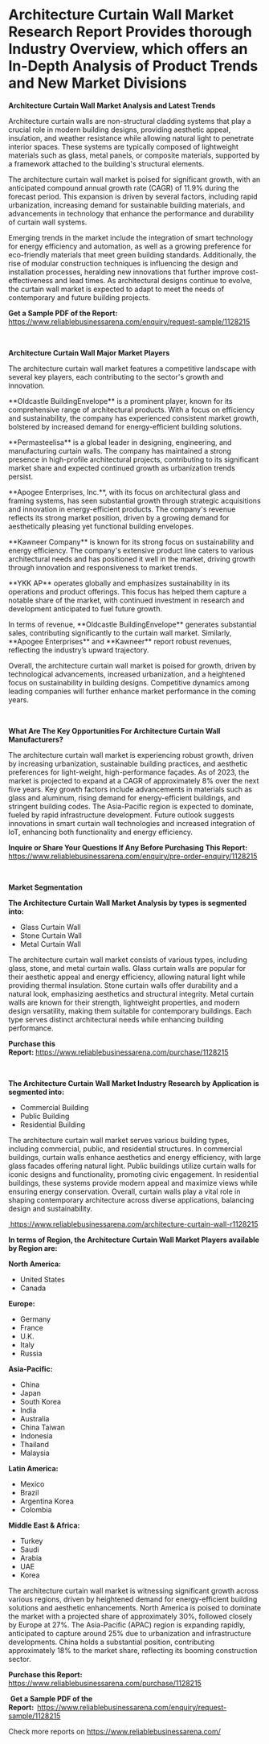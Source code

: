 <p><h1>Architecture Curtain Wall Market Research Report Provides thorough Industry Overview, which offers an In-Depth Analysis of Product Trends and New Market Divisions</h1></p><p><strong>Architecture Curtain Wall Market Analysis and Latest Trends</strong></p>
<p><p>Architecture curtain walls are non-structural cladding systems that play a crucial role in modern building designs, providing aesthetic appeal, insulation, and weather resistance while allowing natural light to penetrate interior spaces. These systems are typically composed of lightweight materials such as glass, metal panels, or composite materials, supported by a framework attached to the building's structural elements.</p><p>The architecture curtain wall market is poised for significant growth, with an anticipated compound annual growth rate (CAGR) of 11.9% during the forecast period. This expansion is driven by several factors, including rapid urbanization, increasing demand for sustainable building materials, and advancements in technology that enhance the performance and durability of curtain wall systems. </p><p>Emerging trends in the market include the integration of smart technology for energy efficiency and automation, as well as a growing preference for eco-friendly materials that meet green building standards. Additionally, the rise of modular construction techniques is influencing the design and installation processes, heralding new innovations that further improve cost-effectiveness and lead times. As architectural designs continue to evolve, the curtain wall market is expected to adapt to meet the needs of contemporary and future building projects.</p></p>
<p><strong>Get a Sample PDF of the Report:&nbsp;</strong> <a href="https://www.reliablebusinessarena.com/enquiry/request-sample/1128215?utm_campaign=3042&utm_medium=2&utm_source=Github&utm_content=ia&utm_term=01042025&utm_id=architecture-curtain-wall">https://www.reliablebusinessarena.com/enquiry/request-sample/1128215</a></p>
<p>&nbsp;</p>
<p><strong>Architecture Curtain Wall Major Market Players</strong></p>
<p><p>The architecture curtain wall market features a competitive landscape with several key players, each contributing to the sector's growth and innovation. </p><p>**Oldcastle BuildingEnvelope** is a prominent player, known for its comprehensive range of architectural products. With a focus on efficiency and sustainability, the company has experienced consistent market growth, bolstered by increased demand for energy-efficient building solutions. </p><p>**Permasteelisa** is a global leader in designing, engineering, and manufacturing curtain walls. The company has maintained a strong presence in high-profile architectural projects, contributing to its significant market share and expected continued growth as urbanization trends persist.</p><p>**Apogee Enterprises, Inc.**, with its focus on architectural glass and framing systems, has seen substantial growth through strategic acquisitions and innovation in energy-efficient products. The company's revenue reflects its strong market position, driven by a growing demand for aesthetically pleasing yet functional building envelopes.</p><p>**Kawneer Company** is known for its strong focus on sustainability and energy efficiency. The company's extensive product line caters to various architectural needs and has positioned it well in the market, driving growth through innovation and responsiveness to market trends.</p><p>**YKK AP** operates globally and emphasizes sustainability in its operations and product offerings. This focus has helped them capture a notable share of the market, with continued investment in research and development anticipated to fuel future growth.</p><p>In terms of revenue, **Oldcastle BuildingEnvelope** generates substantial sales, contributing significantly to the curtain wall market. Similarly, **Apogee Enterprises** and **Kawneer** report robust revenues, reflecting the industry’s upward trajectory.</p><p>Overall, the architecture curtain wall market is poised for growth, driven by technological advancements, increased urbanization, and a heightened focus on sustainability in building designs. Competitive dynamics among leading companies will further enhance market performance in the coming years.</p></p>
<p>&nbsp;</p>
<p><strong>What Are The Key Opportunities For Architecture Curtain Wall Manufacturers?</strong></p>
<p><p>The architecture curtain wall market is experiencing robust growth, driven by increasing urbanization, sustainable building practices, and aesthetic preferences for light-weight, high-performance façades. As of 2023, the market is projected to expand at a CAGR of approximately 8% over the next five years. Key growth factors include advancements in materials such as glass and aluminum, rising demand for energy-efficient buildings, and stringent building codes. The Asia-Pacific region is expected to dominate, fueled by rapid infrastructure development. Future outlook suggests innovations in smart curtain wall technologies and increased integration of IoT, enhancing both functionality and energy efficiency.</p></p>
<p><strong>Inquire or Share Your Questions If Any Before Purchasing This Report:</strong> <a href="https://www.reliablebusinessarena.com/enquiry/pre-order-enquiry/1128215?utm_campaign=3042&utm_medium=2&utm_source=Github&utm_content=ia&utm_term=01042025&utm_id=architecture-curtain-wall">https://www.reliablebusinessarena.com/enquiry/pre-order-enquiry/1128215</a></p>
<p>&nbsp;</p>
<p><strong>Market Segmentation</strong></p>
<p><strong>The Architecture Curtain Wall Market Analysis by types is segmented into:</strong></p>
<p><ul><li>Glass Curtain Wall</li><li>Stone Curtain Wall</li><li>Metal Curtain Wall</li></ul></p>
<p><p>The architecture curtain wall market consists of various types, including glass, stone, and metal curtain walls. Glass curtain walls are popular for their aesthetic appeal and energy efficiency, allowing natural light while providing thermal insulation. Stone curtain walls offer durability and a natural look, emphasizing aesthetics and structural integrity. Metal curtain walls are known for their strength, lightweight properties, and modern design versatility, making them suitable for contemporary buildings. Each type serves distinct architectural needs while enhancing building performance.</p></p>
<p><strong>Purchase this Report:&nbsp;</strong><a href="https://www.reliablebusinessarena.com/purchase/1128215?utm_campaign=3042&utm_medium=2&utm_source=Github&utm_content=ia&utm_term=01042025&utm_id=architecture-curtain-wall">https://www.reliablebusinessarena.com/purchase/1128215</a></p>
<p>&nbsp;</p>
<p><strong>The Architecture Curtain Wall Market Industry Research by Application is segmented into:</strong></p>
<p><ul><li>Commercial Building</li><li>Public Building</li><li>Residential Building</li></ul></p>
<p><p>The architecture curtain wall market serves various building types, including commercial, public, and residential structures. In commercial buildings, curtain walls enhance aesthetics and energy efficiency, with large glass facades offering natural light. Public buildings utilize curtain walls for iconic designs and functionality, promoting civic engagement. In residential buildings, these systems provide modern appeal and maximize views while ensuring energy conservation. Overall, curtain walls play a vital role in shaping contemporary architecture across diverse applications, balancing design and sustainability.</p></p>
<p><a href="https://www.reliablebusinessarena.com/architecture-curtain-wall-r1128215?utm_campaign=3042&utm_medium=2&utm_source=Github&utm_content=ia&utm_term=01042025&utm_id=architecture-curtain-wall">&nbsp;https://www.reliablebusinessarena.com/architecture-curtain-wall-r1128215</a></p>
<p><strong>In terms of Region, the Architecture Curtain Wall Market Players available by Region are:</strong></p>
<p>
    <p> <strong> North America: </strong>
        <ul>
            <li>United States</li>
            <li>Canada</li>
        </ul>
        </p> 
    <p> <strong> Europe: </strong>
        <ul>
            <li>Germany</li>
            <li>France</li>
            <li>U.K.</li>
            <li>Italy</li>
            <li>Russia</li>
        </ul>
        </p> 
    <p> <strong> Asia-Pacific: </strong>
        <ul>
            <li>China</li>
            <li>Japan</li>
            <li>South Korea</li>
            <li>India</li>
            <li>Australia</li>
            <li>China Taiwan</li>
            <li>Indonesia</li>
            <li>Thailand</li>
            <li>Malaysia</li>
        </ul>
        </p> 
    <p> <strong> Latin America: </strong>
        <ul>
            <li>Mexico</li>
            <li>Brazil</li>
            <li>Argentina Korea</li>
            <li>Colombia</li>
        </ul>
        </p> 
    <p> <strong> Middle East & Africa: </strong>
        <ul>
            <li>Turkey</li>
            <li>Saudi</li>
            <li>Arabia</li>
            <li>UAE</li>
            <li>Korea</li>
        </ul>
    </p>
    </p>
<p><p>The architecture curtain wall market is witnessing significant growth across various regions, driven by heightened demand for energy-efficient building solutions and aesthetic enhancements. North America is poised to dominate the market with a projected share of approximately 30%, followed closely by Europe at 27%. The Asia-Pacific (APAC) region is expanding rapidly, anticipated to capture around 25% due to urbanization and infrastructure developments. China holds a substantial position, contributing approximately 18% to the market share, reflecting its booming construction sector.</p></p>
<p><strong>Purchase this Report: </strong><a href="https://www.reliablebusinessarena.com/purchase/1128215?utm_campaign=3042&utm_medium=2&utm_source=Github&utm_content=ia&utm_term=01042025&utm_id=architecture-curtain-wall">https://www.reliablebusinessarena.com/purchase/1128215</a></p>
<p>&nbsp;<strong>Get a Sample PDF of the Report:&nbsp;&nbsp;</strong><a href="https://www.reliablebusinessarena.com/enquiry/request-sample/1128215?utm_campaign=3042&utm_medium=2&utm_source=Github&utm_content=ia&utm_term=01042025&utm_id=architecture-curtain-wall">https://www.reliablebusinessarena.com/enquiry/request-sample/1128215</a></p>
<p><strong></strong></p>
<p>Check more reports on <a href="https://www.reliablebusinessarena.com/?utm_campaign=3042&utm_medium=2&utm_source=Github&utm_content=ia&utm_term=01042025&utm_id=architecture-curtain-wall">https://www.reliablebusinessarena.com/</a></p>